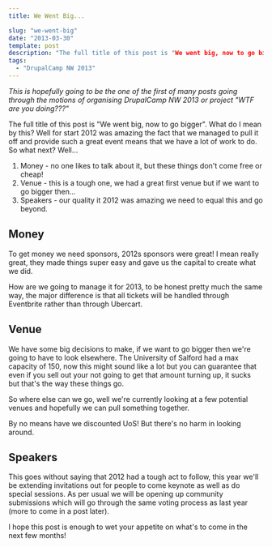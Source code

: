```yaml
---
title: We Went Big...

slug: "we-went-big"
date: "2013-03-30"
template: post
description: "The full title of this post is "We went big, now to go bigger". What do I mean by this? Well for start 2012 was amazing the fact that we managed to pull it off and provide such a great event means that we have a lot of work to do. So what next? Well..."
tags:
  - "DrupalCamp NW 2013"
---
```

*This is hopefully going to be the one of the first of many posts going through the motions of organising DrupalCamp NW 2013 or project "WTF are you doing???"*

The full title of this post is "We went big, now to go bigger". What do I mean by this? Well for start 2012 was amazing the fact that we managed to pull it off and provide such a great event means that we have a lot of work to do. So what next? Well...

1. Money - no one likes to talk about it, but these things don't come free or cheap!
2. Venue - this is a tough one, we had a great first venue but if we want to go bigger then...
3. Speakers - our quality it 2012 was amazing we need to equal this and go beyond.

## Money

To get money we need sponsors, 2012s sponsors were great! I mean really great, they made things super easy and gave us the capital to create what we did.

How are we going to manage it for 2013, to be honest pretty much the same way, the major difference is that all tickets will be handled through Eventbrite rather than through Ubercart.

## Venue

We have some big decisions to make, if we want to go bigger then we're going to have to look elsewhere. The University of Salford had a max capacity of 150, now this might sound like a lot but you can guarantee that even if you sell out your not going to get that amount turning up, it sucks but that's the way these things go.

So where else can we go, well we're currently looking at a few potential venues and hopefully we can pull something together.

By no means have we discounted UoS! But there's no harm in looking around.

## Speakers

This goes without saying that 2012 had a tough act to follow, this year we'll be extending invitations out for people to come keynote as well as do special sessions. As per usual we will be opening up community submissions which will go through the same voting process as last year (more to come in a post later).

I hope this post is enough to wet your appetite on what's to come in the next few months!

